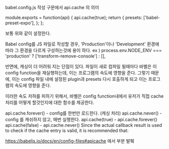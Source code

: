 babel.config.js 작성 구문에서 api.cache 의 의미

module.exports = function(api) {
  api.cache(true);
  return {
    presets: ['babel-preset-expo'],
  };
};

보통 위와 같이 설정한다. 

Babel config를 JS 파일로 작성할 경우, 'Production'이나 'Development' 환경에 따라 그 환경을 다르게 구성하는것에 용이 하다.
ex )  process.env.NODE_ENV === 'production' ? ['transform-remove-console'] : [],
 
반면에, 캐싱이 더 어려워 지는 단점이 있다. 파일이 새로 컴파일 될때마다 바벨은 이 config function을 재실행하는데, 이는 프로그램의 속도에 영향을 준다.
그렇기 때문에, 이는 config 파일 내에 설정된 plugin과 presets 다시 호출하게 되고 이는 프로그램의 속도에 영향을 준다. 

이러한 속도 저하를 피하기 위해서, 바벨은 config function내에서 유저가 직접 cache 처리를 어떻게 할것인지에 대한 함수를 제공한다. 

api.cache.forever() - config를 한번만 로드한다. (캐싱 처리)
api.cache.never() - config 를 캐쉬하지 않고, 매번 실행한다. 
api.cache(true) - api.cache.forever()
api.cache(false) -  api.cache.never()
Since the actual callback result is used to check if the cache entry is valid, it is recommended that:


https://babeljs.io/docs/en/config-files#apicache
에서 부분 발췌
